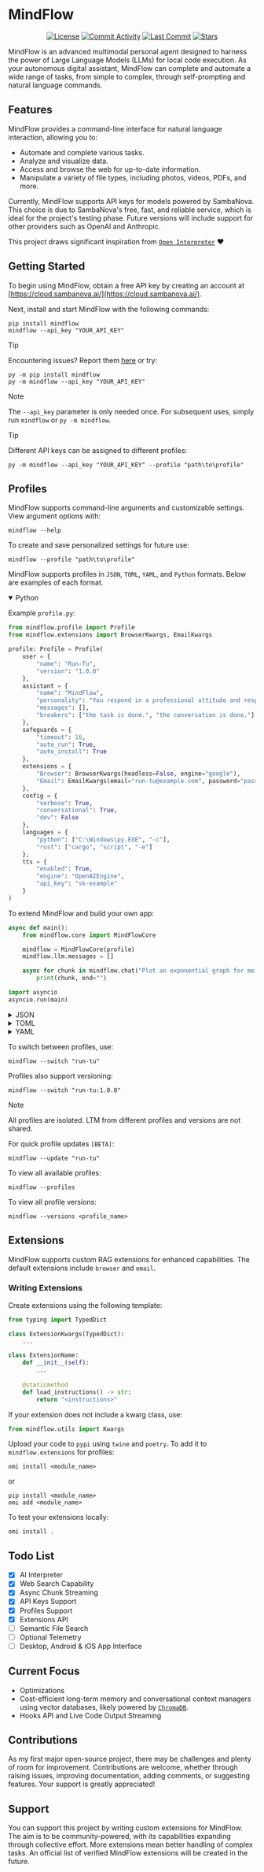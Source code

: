 # MindFlow

<div align="center">
<a href="https://github.com/Run-Tu/MindFlow/blob/main/LICENSE"><img src="https://img.shields.io/static/v1?label=license&message=MIT&color=white&style=flat" alt="License"/></a>
<a href="https://github.com/Run-Tu/MindFlow/graphs/commit-activity"><img src="https://img.shields.io/github/commit-activity/m/Run-Tu/MindFlow" alt="Commit Activity"/></a>
<a href="https://github.com/Run-Tu/MindFlow/commits/"><img src="https://img.shields.io/github/last-commit/Run-Tu/MindFlow" alt="Last Commit"/></a>
<a href="https://github.com/Run-Tu/MindFlow/stargazers"><img src="https://img.shields.io/github/stars/Run-Tu/MindFlow" alt="Stars"/></a>
</div>

MindFlow is an advanced multimodal personal agent designed to harness the power of Large Language Models (LLMs) for local code execution. As your autonomous digital assistant, MindFlow can complete and automate a wide range of tasks, from simple to complex, through self-prompting and natural language commands.

## Features

MindFlow provides a command-line interface for natural language interaction, allowing you to:

- Automate and complete various tasks.
- Analyze and visualize data.
- Access and browse the web for up-to-date information.
- Manipulate a variety of file types, including photos, videos, PDFs, and more.

Currently, MindFlow supports API keys for models powered by SambaNova. This choice is due to SambaNova's free, fast, and reliable service, which is ideal for the project's testing phase. Future versions will include support for other providers such as OpenAI and Anthropic.

This project draws significant inspiration from [`Open Interpreter`](https://github.com/OpenInterpreter/open-interpreter) ❤️

## Getting Started

To begin using MindFlow, obtain a free API key by creating an account at [https://cloud.sambanova.ai/](https://cloud.sambanova.ai/).

Next, install and start MindFlow with the following commands:

```shell
pip install mindflow
mindflow --api_key "YOUR_API_KEY"
```

> [!TIP]
> Encountering issues? Report them [here](https://github.com/amooo-ooo/MindFlow/issues/new) or try:

```shell
py -m pip install mindflow
py -m mindflow --api_key "YOUR_API_KEY"
```

> [!NOTE]
> The `--api_key` parameter is only needed once. For subsequent uses, simply run `mindflow` or `py -m mindflow`.

> [!TIP]
> Different API keys can be assigned to different profiles:

```shell
py -m mindflow --api_key "YOUR_API_KEY" --profile "path\to\profile"
```

## Profiles

MindFlow supports command-line arguments and customizable settings. View argument options with:

```shell
mindflow --help
```

To create and save personalized settings for future use:

```shell
mindflow --profile "path\to\profile"
```

MindFlow supports profiles in `JSON`, `TOML`, `YAML`, and `Python` formats. Below are examples of each format.

<details open>
<summary>Python</summary>

Example `profile.py`:

```python
from mindflow.profile import Profile
from mindflow.extensions import BrowserKwargs, EmailKwargs

profile: Profile = Profile(
    user = { 
        "name": "Run-Tu", 
        "version": "1.0.0"
    },
    assistant = {
        "name": "MindFlow",
        "personality": "You respond in a professional attitude and respond in a formal, yet casual manner.",
        "messages": [],
        "breakers": ["the task is done.", "the conversation is done."]
    },
    safeguards = { 
        "timeout": 16, 
        "auto_run": True, 
        "auto_install": True 
    },
    extensions = {
        "Browser": BrowserKwargs(headless=False, engine="google"),
        "Email": EmailKwargs(email="run-tu@example.com", password="password")
    },
    config = {
        "verbose": True,
        "conversational": True,
        "dev": False
    },
    languages = {
        "python": ["C:\Windows\py.EXE", "-c"],
        "rust": ["cargo", "script", "-e"]
    },
    tts = {
        "enabled": True,
        "engine": "OpenAIEngine",
        "api_key": "sk-example"
    }
)
```

To extend MindFlow and build your own app:

```python
async def main():
    from mindflow.core import MindFlowCore

    mindflow = MindFlowCore(profile)
    mindflow.llm.messages = []

    async for chunk in mindflow.chat("Plot an exponential graph for me!", stream=True):
        print(chunk, end="")

import asyncio
asyncio.run(main)
```

</details>

<details>
<summary>JSON</summary>

Example `profile.json`:

```json
{
    "user": {
        "name": "Run-Tu",
        "version": "1.0.0"
    },
    "assistant": {
        "name": "MindFlow",
        "personality": "You respond in a professional attitude and respond in a formal, yet casual manner.",
        "messages": [],
        "breakers": ["the task is done.", "the conversation is done."]
    },
    "safeguards": {
        "timeout": 16,
        "auto_run": true,
        "auto_install": true
    },
    "extensions": {
        "Browser": {
            "headless": false,
            "engine": "google"
        },
        "Email": {
            "email": "run-tu@example.com",
            "password": "password"
        }
    },
    "config": {
        "verbose": true,
        "conversational": true,
        "dev": false
    },
    "languages": {
        "python": ["C:\\Windows\\py.EXE", "-c"],
        "rust": ["cargo", "script", "-e"]
    },
    "tts": {
        "enabled": true,
        "engine": "OpenAIEngine",
        "api_key": "sk-example"
    }
}
```

</details>

<details>
<summary>TOML</summary>

Example `profile.toml`:

```toml
[user]
name = "Run-Tu"
version = "1.0.0"

[assistant]
name = "MindFlow"
personality = "You respond in a professional attitude and respond in a formal, yet casual manner."
messages = []
breakers = ["the task is done.", "the conversation is done."]

[safeguards]
timeout = 16
auto_run = true
auto_install = true

[extensions.Browser]
headless = false
engine = "google"

[extensions.Email]
email = "run-tu@example.com"
password = "password"

[config]
verbose = true
conversational = true
dev = false

[languages]
python = ["C:\\Windows\\py.EXE", "-c"]
rust = ["cargo", "script", "-e"]

[tts]
enabled = true
engine = "OpenAIEngine"
api_key = "sk-example"
```

</details>

<details>
<summary>YAML</summary>

Example `profile.yaml`:

```yaml
user:
  name: "Run-Tu"
  version: "1.0.0"

assistant:
  name: "MindFlow"
  personality: "You respond in a professional attitude and respond in a formal, yet casual manner."
  messages: []
  breakers:
    - "the task is done."
    - "the conversation is done."

safeguards:
  timeout: 16
  auto_run: true
  auto_install: true

extensions:
  Browser:
    headless: false
    engine: "google"
  Email:
    email: "run-tu@example.com"
    password: "password"

config:
  verbose: true
  conversational: true
  dev: false

languages:
  python: ["C:\\Windows\\py.EXE", "-c"]
  rust: ["cargo", "script", "-e"]

tts:
  enabled: true
  engine: "OpenAIEngine"
  api_key: "sk-example"
```

</details>

To switch between profiles, use:

```shell
mindflow --switch "run-tu"
```

Profiles also support versioning:

```shell
mindflow --switch "run-tu:1.0.0"
```

> [!NOTE]
> All profiles are isolated. LTM from different profiles and versions are not shared.

For quick profile updates `[BETA]`:

```shell
mindflow --update "run-tu"
```

To view all available profiles:

```shell
mindflow --profiles
```

To view all profile versions:

```shell
mindflow --versions <profile_name>
```

## Extensions

MindFlow supports custom RAG extensions for enhanced capabilities. The default extensions include `browser` and `email`.

### Writing Extensions

Create extensions using the following template:

```python
from typing import TypedDict

class ExtensionKwargs(TypedDict):
    ...

class ExtensionName:
    def __init__(self):
        ...
    
    @staticmethod
    def load_instructions() -> str:
        return "<instructions>"
```

If your extension does not include a kwarg class, use:

```python
from mindflow.utils import Kwargs
```

Upload your code to `pypi` using `twine` and `poetry`. To add it to `mindflow.extensions` for profiles:

```shell
omi install <module_name>
```

or

```shell
pip install <module_name>
omi add <module_name>
```

To test your extensions locally:

```shell
omi install .
```

## Todo List

- [x] AI Interpreter
- [X] Web Search Capability
- [X] Async Chunk Streaming
- [X] API Keys Support
- [X] Profiles Support
- [X] Extensions API
- [ ] Semantic File Search
- [ ] Optional Telemetry
- [ ] Desktop, Android & iOS App Interface

## Current Focus

- Optimizations
- Cost-efficient long-term memory and conversational context managers using vector databases, likely powered by [`ChromaDB`](https://github.com/chroma-core/chroma).
- Hooks API and Live Code Output Streaming

## Contributions

As my first major open-source project, there may be challenges and plenty of room for improvement. Contributions are welcome, whether through raising issues, improving documentation, adding comments, or suggesting features. Your support is greatly appreciated!

## Support

You can support this project by writing custom extensions for MindFlow. The aim is to be community-powered, with its capabilities expanding through collective effort. More extensions mean better handling of complex tasks. An official list of verified MindFlow extensions will be created in the future.
